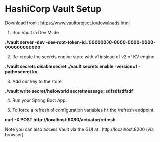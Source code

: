 # HashiCorp Vault Setup

Download from : https://www.vaultproject.io/downloads.html 

1. Run Vault in Dev Mode

__./vault server -dev -dev-root-token-id=00000000-0000-0000-0000-000000000000__

2. Re-create the secrets engine store with v1 instead of v2 of KV engine.

__./vault secrets disable secret__
__./vault secrets enable -version=1 -path=secret kv__

3. Add our key to the store.

__./vault write secret/helloworld secretmessage=sdfsdfsdfsdf__

4. Run your Spring Boot App.

5. To force a refresh of configuration variables hit the /refresh endpoint.

__curl -X POST http://localhost:8080/actuator/refresh__

Note you can also access Vault via the GUI at :
http://localhost:8200 (via browser)

